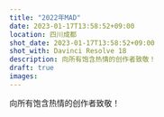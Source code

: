 ```yaml
---
title: "2022年MAD"
date: 2023-01-17T13:58:52+09:00
location: 四川成都
shot_date: 2023-01-17T13:58:52+09:00
shot_with: Davinci Resolve 18
description: 向所有饱含热情的创作者致敬！
draft: true
images: 
---
```

向所有饱含热情的创作者致敬！


